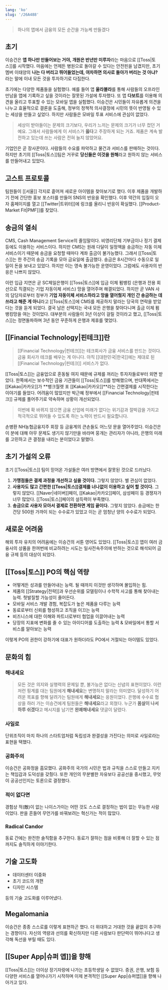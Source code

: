 ```yaml
---
lang: 'ko'
slug: '/26A488'
---
```


> 하나의 앱에서 금융의 모든 순간을 가능케 만들겠다

## 초기

이승건은 **앱 하나만 만들어보는 거야, 개원은 반년만 미루자**라는 마음으로 [[Toss|토스]]를 시작했다.
마음에는 언제든 병원으로 돌아갈 수 있다는 안전핀을 남겼지만, 초기 멤버 이태양의
**나는 다 버리고 뛰어들었는데, 여차하면 의사로 돌아가 버리는 것 아냐?**
라는 말에 이내 모든 것을 투자하기로 다짐한다.

초기에는 다양한 제품들을 실험했다.
예를 들어 앱 **울라블라**를 통해 사람들의 오프라인 만남을 앱에 기록하고 싶을 것이라는
잘못된 가설에 투자했다.
또 앱 **다보트**를 이용해 의견을 올리고 투표할 수 있는 모바일 앱을 실험했다.
이승건은 시민들이 자유롭게 의견을 나누고 효율적으로 결론을 도출해,
정부의 정책적 의사결정에 시민의 뜻이 반영될 수 있는 세상을 만들고 싶었다.
하지만 사람들은 모바일 투표 서비스에 관심이 없었다.

> 세상이 받아들이는 문제의 크기보다, 우리가 느끼는 문제의 크기가 너무 컸던 거예요. 그래서 사람들에게 이 서비스가 **옳다**고 주장하게 되는 거죠. 제품은 계속 발전하고 있는데 쓰는 사람은 전혀 늘지 않았어요.

기업인은 곧 장사꾼이다.
사람들의 수요를 파악하고 물건과 서비스를 판매하는 것이다.
하지만 초기의 [[Toss|토스]]팀은 거꾸로 **당신들은 이것을 원해**라고 원하지 않는 서비스를 만들어내고 있었다.

## 고스트 프로토콜

팀원들이 [[서울]] 각지로 흩어져 새로운 아이템을 찾아보기로 했다.
이후 제품을 개발하기 전에 간단한 홍보 포스터를 만들어 SNS의 반응을 확인했다.
이후 약간의 입질이 오자 홈페이지를 열고 [[Twitter|트위터]]에 링크를 올리니 반응이 확실했다.
[[Product-Market Fit|PMF]]를 찾았다.

## 송금의 열쇠

CMS, Cash Management Service의 줄임말이다.
비영리단체 기부금이나 정기 결제 등에도 이용하는 서비스이다.
하지만 CMS는 원래 다달이 일정액을 송금하는 자동 이체 서비스이기 때문에 송금을 요청할 때마다 계좌 출금이 불가능했다.
그래서 [[Toss|토스]]는 한 주간의 송금 기록을 모아 금요일에 출금했다.
송금은 8시간마다 수동으로 일일이 돈을 보내고 있었다.
하지만 이는 영속 불가능한 운영이었다.
그럼에도 사용자의 반응은 나쁘지 않았다.

이런 입급 지연은 곧 SC제일은행이 [[Toss|토스]]에 입금 이체 펌뱅킹 (은행과 전용 회선으로 직결되는 기업 자동이체 서비스) 망을 열어주며 해결되었다.
하지만 곧 VAN 사의 담당자로부터 정부가 **기업 자동이체 서비스하라고 망을 열어줬지 개인 간 송금하는 데 쓰라고 해준 게 아니**라고 [[Toss|토스]]에 CMS를 제공하지 말라는 당국의 연락을 받았다는 것을 듣게 되었다.
결국 남은 선택지는 국내 모든 은행을 찾아다니며 출금 이체 펌뱅킹망을 여는 것이었다.
대부분의 사람들이 3년 이상이 걸릴 것이라고 했고, [[Toss|토스]]는 정면돌파하며 3년 동안 꾸준하게 은행과 제휴를 맺었다.

## [[Financial Technology|핀테크]]란

> [[Financial Technology|핀테크]]는 테크회사가 금융 서비스를 만드는 것이다. 금융 회사가 테크를 배우는 게 아니다. 아직 [[대한민국|한국]]에는 제대로 된 [[Financial Technology|핀테크]] 서비스가 없다.

[[Toss|토스]]는 금융업으로 혼동될 여지 때문에 규제를 꺼리는 투자자들로부터 외면 받았다.
한쪽에서는 보수적인 금융 기관들이 [[Toss|토스]]를 방해했으며,
반대쪽에서는 [[Kakao|카카오]]가 **뱅크월렛 포 [[Kakao|카카오]]**라는 간편결제를 시작한다는 이야기를 들었다.
어려움이 많았지만 박근혜 정부에서 [[Financial Technology|핀테크]] 규제를 풀어주기로 약속하며 상황이 개선되었다.

> 이번에 확 바뀌지 않으면 금융 산업에 미래가 없다는 위기감과 절박감을 가지고 적극적으로 뛰어들 수 있도록 하는 노력이 반드시 필요합니다.

손병환 NH농협금융지주 회장 등 금융계의 큰손들도 어느덧 문을 열어주었다.
이승건은 이 분에 대해 아무 문제도 생기지 않기만을 바라며 뭉개는 관리자가 아니라, 은행의 미래를 고민하고 큰 결정을 내리는 분이었다고 말했다.

## 초기 가설의 오류

초기 [[Toss|토스]] 팀이 믿어온 가설들은 여러 방면에서 잘못된 것으로 드러났다.

1. **가맹점들은 결제 과정을 개선하고 싶을 것이다.** 그렇지 않았다. 별 관심이 없었다.
2. **사용자도 많고 간편한 [[Toss|토스]]결제를 너나없이 이용하고 싶어 할 것이다.** 그렇지 않았다. [[Naver|네이버]]페이, [[Kakao|카카오]]페이, 삼성페이 등 경쟁자가 너무 많았다. [[Toss|토스]]페이의 설득력이 부족했다.
3. **송금으로 사용자 모아서 결제로 전환하면 게임 끝이다.** 그렇지 않았다. 송금에는 한 건당 500원 가까이 되는 수수료가 있었고 이는 곧 엄청난 양의 수수료가 되었다.

## 새로운 어려움

해외 투자 유치의 어려움에는 이승건의 서툰 영어도 있었다.
[[Toss|토스]] 앱이 여러 금융사의 상품을 한꺼번에 비교하려는 시도는 일사전속주의에 반하는 것으로 해석되어 금융 규제 등의 대상이 되었다.

## [[Toss|토스]] PO의 핵심 역량

- 어떻게든 성과를 만들어내는 능력. 될 때까지 이것만 생각하며 몰입하는 힘.
- 제품의 [[Strategy|전략]]과 우선순위를 모델링이나 수학적 사고를 통해 찾아내는 능력. 헛발질할 가능성이 줄어든다.
- 모바일 서비스 개발 경험, 복잡도가 높은 제품을 다루는 능력
- 동료로부터 신뢰를 형성하고 조직을 이끄는 능력
- 비즈니스에 대한 이해와 파트너로부터 협업을 이끌어내는 능력
- 당장의 지표에 변화를 줄 수 있는 아이디어를 도출하는 능력 & 모바일에서 통할 서비스를 알아보는 능력

이렇게 PO의 권한이 강하기에 대표가 원하더라도 PO에서 거절되는 아이템도 있었다.

## 문화의 힘

### 해내세요

> 모든 것은 의지와 실행력의 문제일 뿐, 불가능은 없다는 신념의 표현이었다. 이런저런 핑계를 대는 팀원에게 **해내세요**는 변명하지 말라는 의미였다. 달성하기 어려운 목표를 향해 달려가는 팀원에게 **해내세요**는 응원이었다. 은행에 수수료 협상을 하러 가는 이승건에게 팀원들은 **해내세요**라고 외쳤다. 누군가 **몸살이 나서 하루 쉬겠다**고 메시지를 남기면 **완쾌해내세요** 댓글이 달렸다.

### 사일로

단위조직이 마치 하나의 스타트업처럼 독립성과 완결성을 가진다는 의미로 사일로라는 표현을 택했다.

### 공화주의

이승건은 공화정을 흠모했다.
공화주의 국가의 시민은 법과 규칙을 스스로 만들고 지키는 책임감과 도덕성을 갖췄다.
또한 개인의 무분별한 자유보다 공공선을 중시했고, 무엇이 공공선인지는 토론으로 결정했다.

### 적이 없다면

경험상 적(敵)이 없는 나이스가이는 어떤 것도 스스로 결정하는 법이 없는 무능한 사람이었다.
판을 흔들어 무언가를 바꿔보려는 혁신가는 적이 많았다.

### Radical Candor

동료 간에는 완전한 솔직함을 추구한다.
동료가 잘하는 점을 비롯해 더 잘할 수 있는 점까지도 솔직하게 이야기한다.

## 기술 고도화

- 데이터센터 이중화
- 초기 코드의 개편
- 디자인 시스템

등의 기술 고도화를 이루어냈다.

## Megalomania

이승건은 종종 스스로를 이렇게 표현하곤 했다.
더 위대하고 거대한 것을 끝없이 추구하는 경향이다.
자신의 역량과 선의를 확신하지만 다른 사람보다 판단력이 뛰어나다고 생각해 독선을 부릴 때도 있다.

## [[Super App|슈퍼 앱]]을 향해

[[Toss|토스]]는 더이상 장기자랑에 나가는 초등학생일 수 없었다.
증권, 은행, 보험 등 다양한 서비스를 열어나가기 시작하며 이제 본격적인 [[Super App|슈퍼앱]]을 향해 나아가고 있다.
